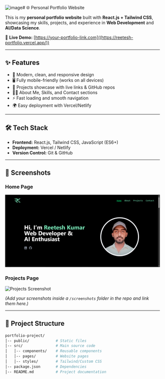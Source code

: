 <img width="1920" height="1080" alt="image" src="https://github.com/user-attachments/assets/bf01660e-8acb-4aca-8ca3-83a3623dae57" /># 🌐 Personal Portfolio Website  

This is my **personal portfolio website** built with **React.js + Tailwind CSS**, showcasing my skills, projects, and experience in **Web Development** and **AI/Data Science**.  

🚀 **Live Demo:** [https://your-portfolio-link.com]((https://reetesh-portfolio.vercel.app/))  

---

## ✨ Features  
- 🎨 Modern, clean, and responsive design  
- 🖥️ Fully mobile-friendly (works on all devices)  
- 📂 Projects showcase with live links & GitHub repos  
- 👨‍💻 About Me, Skills, and Contact sections  
- ⚡ Fast loading and smooth navigation  
- 🌍 Easy deployment with Vercel/Netlify  

---

## 🛠️ Tech Stack  
- **Frontend:** React.js, Tailwind CSS, JavaScript (ES6+)  
- **Deployment:** Vercel / Netlify  
- **Version Control:** Git & GitHub  

---

## 📸 Screenshots  

### Home Page  
![Home Screenshot](screenshots/home.png)  

### Projects Page  
![Projects Screenshot](screenshots/projects.png)  

*(Add your screenshots inside a `/screenshots` folder in the repo and link them here.)*  

---

## 📂 Project Structure  
```bash
portfolio-project/
│-- public/            # Static files
│-- src/               # Main source code
│   │-- components/    # Reusable components
│   │-- pages/         # Website pages
│   │-- styles/        # Tailwind/Custom CSS
│-- package.json       # Dependencies
│-- README.md          # Project documentation
